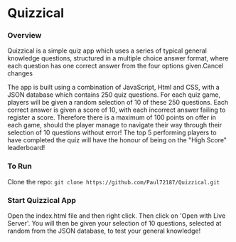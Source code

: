 # Quizzical

### Overview
Quizzical is a simple quiz app which uses a series of typical general knowledge questions, structured in a multiple choice answer format, where each question has one correct answer from the four options given.Cancel changes

The app is built using a combination of JavaScript, Html and CSS, with a JSON database which contains 250 quiz questions. For each quiz game, players will be given a random selection of 10 of these 250 questions. Each correct answer is given a score of 10, with each incorrect answer failing to register a score. Therefore there is a maximum of 100 points on offer in each game, should the player manage to navigate their way through their selection of 10 questions without error! The top 5 performing players to have completed the quiz will have the honour of being on the "High Score" leaderboard!

### To Run

Clone the repo: `git clone https://github.com/Paul72187/Quizzical.git`

### Start Quizzical App

Open the index.html file and then right click. Then click on 'Open with Live Server'. You will then be given your selection of 10 questions, selected at random from the JSON database, to test your general knowledge!
